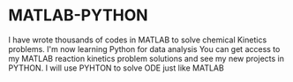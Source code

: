 # MATLAB-PYTHON
I have wrote thousands of codes in MATLAB to solve chemical Kinetics problems. I'm now learning Python for data analysis
You can get access to my MATLAB reaction kinetics problem solutions and see my new projects in PYTHON. I will use PYHTON to solve ODE just like MATLAB
